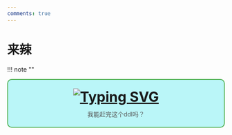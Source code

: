 ```yaml
---
comments: true
---
```

# 来辣

!!! note "" 
    <div style="border: 2px solid #4CAF50; border-radius: 10px; padding: 20px; background-color: #baf6f8; text-align: center;">
        <div style="font-size: 32px; font-weight: bold; margin-bottom: 10px;">
            [![Typing SVG](https://readme-typing-svg.demolab.com?font=LXGW+WenKai+Screen+GB+Screen&weight=700&size=27&pause=1000&color=000000&background=FFC18800&center=true&vCenter=true&width=435&lines=%e4%b8%9c%e8%a5%bf%e6%80%8e%e4%b9%88%e8%bf%99%e4%b9%88%e5%a4%9a)](https://git.io/typing-svg)
        </div>
        <div style="font-size: 14px; color: #555;">
            我能赶完这个ddl吗？
        </div>
    </div>